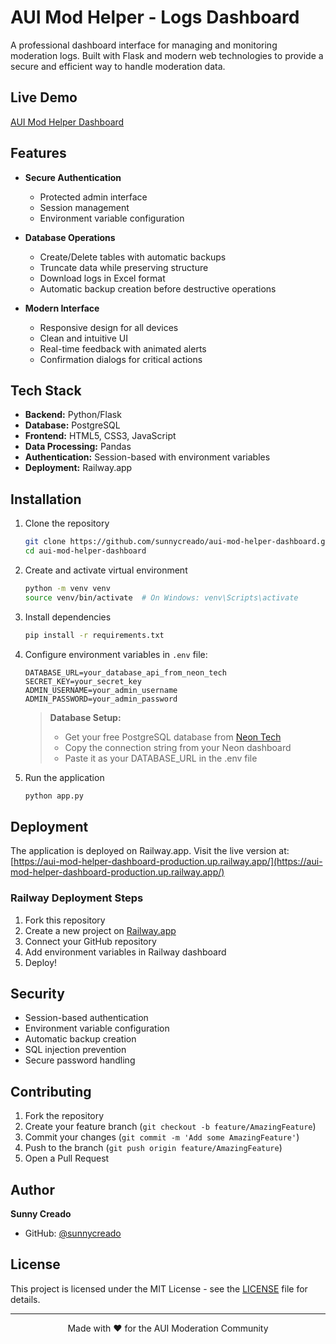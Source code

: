 # AUI Mod Helper - Logs Dashboard

A professional dashboard interface for managing and monitoring moderation logs. Built with Flask and modern web technologies to provide a secure and efficient way to handle moderation data.

## Live Demo
[AUI Mod Helper Dashboard](https://aui-mod-helper-dashboard-production.up.railway.app/)

## Features

- **Secure Authentication**
  - Protected admin interface
  - Session management
  - Environment variable configuration

- **Database Operations**
  - Create/Delete tables with automatic backups
  - Truncate data while preserving structure
  - Download logs in Excel format
  - Automatic backup creation before destructive operations

- **Modern Interface**
  - Responsive design for all devices
  - Clean and intuitive UI
  - Real-time feedback with animated alerts
  - Confirmation dialogs for critical actions

## Tech Stack

- **Backend:** Python/Flask
- **Database:** PostgreSQL
- **Frontend:** HTML5, CSS3, JavaScript
- **Data Processing:** Pandas
- **Authentication:** Session-based with environment variables
- **Deployment:** Railway.app

## Installation

1. Clone the repository
    ```bash
    git clone https://github.com/sunnycreado/aui-mod-helper-dashboard.git
    cd aui-mod-helper-dashboard
    ```

2. Create and activate virtual environment
    ```bash
    python -m venv venv
    source venv/bin/activate  # On Windows: venv\Scripts\activate
    ```

3. Install dependencies
    ```bash
    pip install -r requirements.txt
    ```

4. Configure environment variables in `.env` file:
    ```
    DATABASE_URL=your_database_api_from_neon_tech
    SECRET_KEY=your_secret_key
    ADMIN_USERNAME=your_admin_username
    ADMIN_PASSWORD=your_admin_password
    ```

    > **Database Setup:**
    > - Get your free PostgreSQL database from [Neon Tech](https://neon.tech/)
    > - Copy the connection string from your Neon dashboard
    > - Paste it as your DATABASE_URL in the .env file

5. Run the application
    ```bash
    python app.py
    ```

## Deployment

The application is deployed on Railway.app. Visit the live version at:
[https://aui-mod-helper-dashboard-production.up.railway.app/](https://aui-mod-helper-dashboard-production.up.railway.app/)

### Railway Deployment Steps
1. Fork this repository
2. Create a new project on [Railway.app](https://railway.app/)
3. Connect your GitHub repository
4. Add environment variables in Railway dashboard
5. Deploy!

## Security

- Session-based authentication
- Environment variable configuration
- Automatic backup creation
- SQL injection prevention
- Secure password handling

## Contributing

1. Fork the repository
2. Create your feature branch (`git checkout -b feature/AmazingFeature`)
3. Commit your changes (`git commit -m 'Add some AmazingFeature'`)
4. Push to the branch (`git push origin feature/AmazingFeature`)
5. Open a Pull Request

## Author

**Sunny Creado**
- GitHub: [@sunnycreado](https://github.com/sunnycreado)

## License

This project is licensed under the MIT License - see the [LICENSE](LICENSE) file for details.

---

<p align="center">Made with ❤️ for the AUI Moderation Community</p>